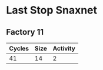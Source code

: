 # Last Stop Snaxnet

## Factory 11
| Cycles | Size | Activity |
| ------------- | ------------- | ------------- |
| 41 | 14  | 2 |
